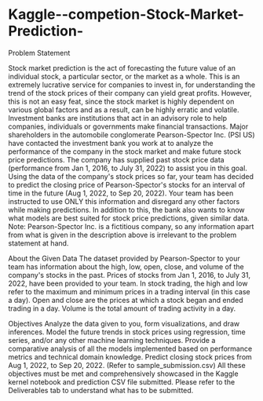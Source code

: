 # Kaggle--competion-Stock-Market-Prediction-
Problem Statement

Stock market prediction is the act of forecasting the future value of an individual stock, a particular sector, or the market as a whole.
This is an extremely lucrative service for companies to invest in, for understanding the trend of the stock prices of their company can yield great profits. 
However, this is not an easy feat, since the stock market is highly dependent on various global factors and as a result, can be highly erratic and volatile. 
Investment banks are institutions that act in an advisory role to help companies, individuals or governments make financial transactions.
Major shareholders in the automobile conglomerate Pearson-Spector Inc. (PSI US) have contacted the investment bank you work at to analyze the performance of the company in the stock market and make future stock price predictions.
The company has supplied past stock price data (performance from Jan 1, 2016, to July 31, 2022) to assist you in this goal. Using the data of the company's stock prices so far, your team has decided to predict the closing price of Pearson-Spector's stocks for an interval of time in the future (Aug 1, 2022, to Sep 20, 2022). Your team has been instructed to use ONLY this information and disregard any other factors while making predictions.
In addition to this, the bank also wants to know what models are best suited for stock price predictions, given similar data.
Note: Pearson-Spector Inc. is a fictitious company, so any information apart from what is given in the description above is irrelevant to the problem statement at hand.

About the Given Data
The dataset provided by Pearson-Spector to your team has information about the high, low, open, close, and volume of the company's stocks in the past.
Prices of stocks from Jan 1, 2016, to July 31, 2022, have been provided to your team.
In stock trading, the high and low refer to the maximum and minimum prices in a trading interval (in this case a day).
Open and close are the prices at which a stock began and ended trading in a day.
Volume is the total amount of trading activity in a day.


Objectives
Analyze the data given to you, form visualizations, and draw inferences.
Model the future trends in stock prices using regression, time series, and/or any other machine learning techniques.
Provide a comparative analysis of all the models implemented based on performance metrics and technical domain knowledge.
Predict closing stock prices from Aug 1, 2022, to Sep 20, 2022. (Refer to sample_submission.csv)
All these objectives must be met and comprehensively showcased in the Kaggle kernel notebook and prediction CSV file submitted.
Please refer to the Deliverables tab to understand what has to be submitted.
